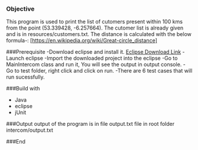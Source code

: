 ### Objective

This program is used to print the list of cutomers present within 100 kms from the point (53.339428, -6.257664).
The cutomer list is already given and is in resources/customers.txt.
The distance is calculated with the below formula-:
 [https://en.wikipedia.org/wiki/Great-circle_distance]


###Prerequisite
-Download eclipse and install it.
[Eclipse Download Link](https://www.eclipse.org/downloads/download.php?file=/oomph/epp/2020-03/R/eclipse-inst-win64.exe&r=1)
-Launch eclipse
-Import the downloaded project into the eclipse
-Go to MainIntercom class and run it, You will see the output in output console.
-Go to test folder, right click and click on run.
-There are 6 test cases that will run sucessfully.


###Build with
- Java
- eclipse
- jUnit

###Output
output of the program is in file output.txt file in root folder intercom/output.txt

###End
